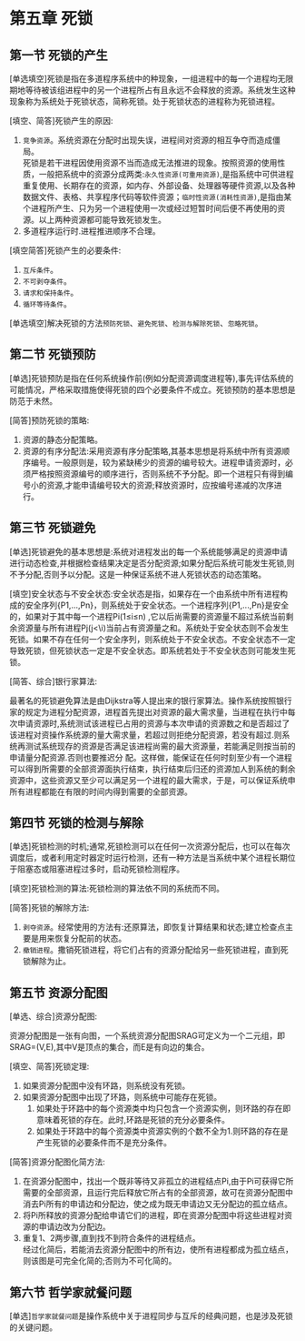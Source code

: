 # 第五章 死锁

## 第一节 死锁的产生

[单选填空]死锁是指在多道程序系统中的种现象，一组进程中的每一个进程均无限期地等待被该组进程中的另一个进程所占有且永远不会释放的资源。系统发生这种现象称为系统处于死锁状态，简称死锁。处于死锁状态的进程称为死锁进程。

[填空、简答]死锁产生的原因:

1. `竞争资源`。系统资源在分配时出现失误，进程间对资源的相互争夺而造成僵局。  
死锁是若干进程因使用资源不当而造成无法推进的现象。按照资源的使用性质，一般把系统中的资源分成两类:`永久性资源(可重用资源)`,是指系统中可供进程重复使用、长期存在的资源，如内存、外部设备、处理器等硬件资源,以及各种数据文件、表格、共享程序代码等软件资源；`临时性资源(消耗性资源)`,是指由某个进程所产生、只为另一个进程使用一次或经过短暂时间后便不再使用的资源。以上两种资源都可能导致死锁发生。
2. 多道程序运行时.进程推进顺序不合理。

[填空简答]死锁产生的必要条件:

1. `互斥条件`。
2. `不可剥夺条件`。
3. `请求和保持条件`。
4. `循环等待条件`。

[单选填空]解决死锁的方法`预防死锁`、`避免死锁`、`检测与解除死锁`、`忽略死锁`。

## 第二节 死锁预防

[单选]死锁预防是指在任何系统操作前(例如分配资源调度进程等),事先评估系统的可能情况，严格采取措施使得死锁的四个必要条件不成立。死锁预防的基本思想是防范于未然。

[简答]预防死锁的策略:

1. 资源的静态分配策略。
2. 资源的有序分配法:采用资源有序分配策略,其基本思想是将系统中所有资源顺序编号。一般原则是，较为紧缺稀少的资源的编号较大。进程申请资源时，必须严格按照资源编号的顺序进行，否则系统不予分配。即一个进程只有得到编号小的资源,才能申请编号较大的资源;释放资源时，应按编号递减的次序进行。

## 第三节 死锁避免

[单选]死锁避免的基本思想是:系统对进程发出的每一个系统能够满足的资源申请进行动态检查,并根据检查结果决定是否分配资源;如果分配后系统可能发生死锁,则不予分配,否则予以分配。这是一种保证系统不进人死锁状态的动态策略。

[填空]安全状态与不安全状态:安全状态是指，如果存在一个由系统中所有进程构成的安全序列{P1,...,Pn}，则系统处于安全状态。一个进程序列{P1,...,Pn}是安全的，如果对于其中每一个进程Pi(1≤i≤n) ,它以后尚需要的资源量不超过系统当前剩余资源量与所有进程Pj(j<\i)当前占有资源量之和。系统处于安全状态则不会发生死锁。如果不存在任何一个安全序列，则系统处于不安全状态。不安全状态不一定导致死锁，但死锁状态一定是不安全状态。即系统若处于不安全状态则可能发生死锁。

[简答、综合]银行家算法:

最著名的死锁避免算法是由Dijkstra等人提出来的银行家算法。操作系统按照银行家的规定为进程分配资源，进程首先提出对资源的最大需求量，当进程在执行中每次申请资源时,系统测试该进程已占用的资源与本次申请的资源数之和是否超过了该进程对资操作系统源的量大需求量，若超过则拒绝分配资源，若没有超过.则系统再测试系统现存的资源是否满足该进程尚需的最大资源量，若能满足则按当前的申请量分配资源.否则也要推迟分
配。这样做，能保证在任何时刻至少有一个进程可以得到所需要的全部资源面执行结束，执行结束后归还的资源加人到系统的剩余资源中，这些资源又至少可以满足另一个进程的最大需求，于是，可以保证系统申所有进程都能在有限的时间内得到需要的全部资源。

## 第四节 死锁的检测与解除

[单选]死锁检测的时机;通常,死锁检测可以在任何一次资源分配后，也可以在每次调度后，或者利用定时器定时运行检测，还有一种方法是当系统中某个进程长期位于阻塞态或阻塞进程过多时，启动死锁检测程序。

[填空]死锁检测的算法:死锁检测的算法依不同的系统而不同。

[简答]死锁的解除方法:

1. `剥夺资源`。经常使用的方法有:还原算法，即恢复计算结果和状态;建立检查点主要是用来恢复分配前的状态。
2. `撤销进程`。撒销死锁进程，将它们占有的资源分配给另一些死锁进程，直到死锁解除为止。

## 第五节 资源分配图

[单选、综合]资源分配图:

资源分配图是一张有向图，一个系统资源分配图SRAG可定义为一个二元组，即SRAG=(V,E),其中V是顶点的集合，而E是有向边的集合。

[填空、简答]死锁定理:

1. 如果资源分配图中没有环路，则系统没有死锁。
2. 如果资源分配图中出现了环路，则系统中可能存在死锁。
    1. 如果处于环路中的每个资源类中均只包含一个资源实例，则环路的存在即意味着死锁的存在。此时,环路是死锁的充分必要条件。
    2. 如果处于环路中的每个资源类中资源实例的个数不全为1.则环路的存在是产生死锁的必要条件而不是充分条件。

[简答]资源分配图化简方法:

1. 在资源分配图中，找出一个既非等待又非孤立的进程结点Pi,由于Pi可获得它所需要的全部资源，且运行完后释放它所占有的全部资源，故可在资源分配图中消去Pi所有的申请边和分配边，使之成为既无申请边又无分配边的孤立结点。
2. 将Pi所释放的资源分配给申请它们的进程，即在资源分配图中将这些进程对资源的申请边改为分配边。
3. 重复1、2两步骤,直到找不到符合条件的进程结点。  
经过化简后，若能消去资源分配图中的所有边，使所有进程都成为孤立结点，则该图是可完全化简的;否则为不可化简的。

## 第六节 哲学家就餐问题

[单选]`哲学家就餐问题`是操作系统中关于进程同步与互斥的经典问题，也是涉及死锁的关键问题。
